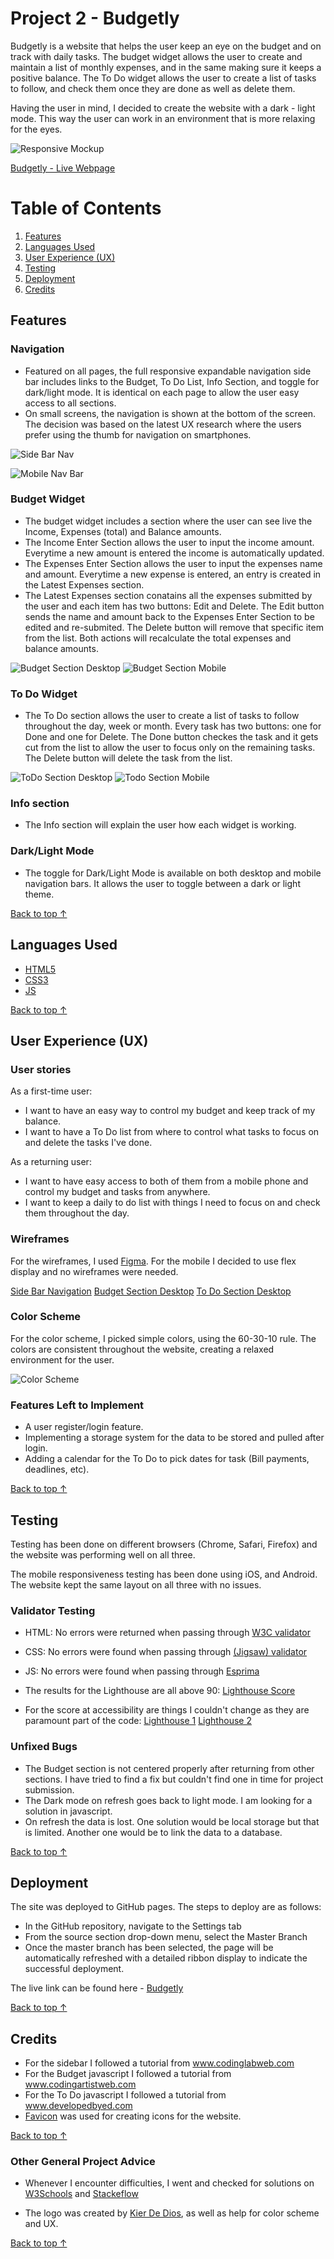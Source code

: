 # Project 2 - Budgetly
 
Budgetly is a website that helps the user keep an eye on the budget and on track with daily tasks. The budget widget allows the user to create and maintain a list of monthly expenses, and in the same making sure it keeps a positive balance.
The To Do widget allows the user to create a list of tasks to follow, and check them once they are done as well as delete them.
 
Having the user in mind, I decided to create the website with a dark - light mode. This way the user can work in an environment that is more relaxing for the eyes.
 
![Responsive Mockup](https://github.com/adrian-cucuet/project2-budgetly/assets/images/Colors.png)

[Budgetly - Live Webpage](https://adrian-cucuet.github.io/project2-budgetly/)

# Table of Contents

1. [Features](#features)
2. [Languages Used](#languages-used)  
2. [User Experience (UX)](#user-experience-ux)
3. [Testing](#testing)
4. [Deployment](#deployment)
5. [Credits](#credits)

## Features
 
### Navigation
 
 - Featured on all pages, the full responsive expandable navigation side bar includes links to the Budget, To Do List, Info Section, and toggle for dark/light mode. It is identical on each page to allow the user easy access to all sections.
 - On small screens, the navigation is shown at the bottom of the screen. The decision was based on the latest UX research where the users prefer using the thumb for navigation on smartphones.
 
![Side Bar Nav](https://github.com/adrian-cucuet/project2-budgetly/assets/images/sidebar-nav.png)
 
![Mobile Nav Bar](https://github.com/adrian-cucuet/project2-budgetly/assets/images/mobile-nav.png)
 
### Budget Widget
 
 - The budget widget includes a section where the user can see live the Income, Expenses (total) and Balance amounts.
 - The Income Enter Section allows the user to input the income amount. Everytime a new amount is entered the income is automatically updated.
 - The Expenses Enter Section allows the user to input the expenses name and amount. Everytime a new expense is entered, an entry is created in the Latest Expenses section.
 - The Latest Expenses section conatains all the expenses submitted by the user and each item has two buttons: Edit and Delete. The Edit button sends the name and amount back to the Expenses Enter Section to be edited and re-submited. The Delete button will remove that specific item from the list. Both actions will recalculate the total expenses and balance amounts.
 
![Budget Section Desktop](https://github.com/adrian-cucuet/project2-budgetly/assets/images/budget-desktop.png)
![Budget Section Mobile](https://github.com/adrian-cucuet/project2-budgetly/assets/images/budget-mobile.png)
 
### To Do Widget
 
 - The To Do section allows the user to create a list of tasks to follow throughout the day, week or month. Every task has two buttons: one for Done and one for Delete. The Done button checkes the task and it gets cut from the list to allow the user to focus only on the remaining tasks. The Delete button will delete the task from the list.
 
![ToDo Section Desktop](https://github.com/adrian-cucuet/project2-budgetly/assets/images/todo-desktop.png)
![Todo Section Mobile](https://github.com/adrian-cucuet/project2-budgetly/assets/images/todo-mobile.png)
 
### Info section
 
 - The Info section will explain the user how each widget is working. 
 
### Dark/Light Mode
 
 - The toggle for Dark/Light Mode is available on both desktop and mobile navigation bars. It allows the user to toggle between a dark or light theme.

[Back to top &uarr;](#table-of-contents)

## Languages Used

-   [HTML5](https://en.wikipedia.org/wiki/HTML5)
-   [CSS3](https://en.wikipedia.org/wiki/Cascading_Style_Sheets)
-   [JS](https://www.javascript.com/)

[Back to top &uarr;](#table-of-contents)

## User Experience (UX)

### User stories

As a first-time user:

- I want to have an easy way to control my budget and keep track of my balance.
- I want to have a To Do list from where to control what tasks to focus on and delete the tasks I've done.

As a returning user:

- I want to have easy access to both of them from a mobile phone and control my budget and tasks from anywhere.
- I want to keep a daily to do list with things I need to focus on and check them throughout the day.

### Wireframes
 
For the wireframes, I used [Figma](https://www.figma.com/). For the mobile I decided to use flex display and no wireframes were needed.

[Side Bar Navigation](https://github.com/adrian-cucuet/project2-budgetly/assets/images/Desktop-Sidebar-Expanded.png)
[Budget Section Desktop](https://github.com/adrian-cucuet/project2-budgetly/assets/images/Desktop-BudgetCalculatorPage.png)
[To Do Section Desktop](https://github.com/adrian-cucuet/project2-budgetly/assets/images/Desktop-ToDoList.png)

### Color Scheme

For the color scheme, I picked simple colors, using the 60-30-10 rule. The colors are consistent throughout the website, creating a relaxed environment for the user.

![Color Scheme](https://github.com/adrian-cucuet/project2-budgetly/assets/images/Colors.png)

### Features Left to Implement
 
- A user register/login feature.
- Implementing a storage system for the data to be stored and pulled after login.
- Adding a calendar for the To Do to pick dates for task (Bill payments, deadlines, etc).

[Back to top &uarr;](#table-of-contents)
 
## Testing
 
Testing has been done on different browsers (Chrome, Safari, Firefox) and the website was performing well on all three.
 
The mobile responsiveness testing has been done using iOS, and Android. The website kept the same layout on all three with no issues.
 
### Validator Testing
 
- HTML: No errors were returned when passing through [W3C validator](https://github.com/adrian-cucuet/project2-budgetly/assets/images/html.png)
- CSS: No errors were found when passing through [(Jigsaw) validator](https://github.com/adrian-cucuet/project2-budgetly/assets/images/CSS.png)
- JS: No errors were found when passing through [Esprima](https://github.com/adrian-cucuet/project2-budgetly/assets/images/JS.png)
 
- The results for the Lighthouse are all above 90:
 [Lighthouse Score](https://github.com/adrian-cucuet/project2-budgetly/assets/images/lighthouse.png)
 - For the score at accessibility are things I couldn't change as they are paramount part of the code:
 [Lighthouse 1](https://github.com/adrian-cucuet/project2-budgetly/assets/images/accessibility1.png) [Lighthouse 2](https://github.com/adrian-cucuet/project2-budgetly/assets/images/accessibility2.png)
 
### Unfixed Bugs

- The Budget section is not centered properly after returning from other sections. I have tried to find a fix but couldn't find one in time for project submission.
- The Dark mode on refresh goes back to light mode. I am looking for a solution in javascript.
- On refresh the data is lost. One solution would be local storage but that is limited. Another one would be to link the data to a database.


[Back to top &uarr;](#table-of-contents)
 
## Deployment
 
The site was deployed to GitHub pages. The steps to deploy are as follows:
- In the GitHub repository, navigate to the Settings tab
- From the source section drop-down menu, select the Master Branch
- Once the master branch has been selected, the page will be automatically refreshed with a       detailed ribbon display to indicate the successful deployment.
 
The live link can be found here - [Budgetly](https://adrian-cucuet.github.io/project2-budgetly/)
 
[Back to top &uarr;](#table-of-contents)

## Credits
 
- For the sidebar I followed a tutorial from www.codinglabweb.com
- For the Budget javascript I followed a tutorial from www.codingartistweb.com
- For the To Do javascript I followed a tutorial from www.developedbyed.com
- [Favicon](https://favicon.io/favicon-generator/) was used for creating icons for the website.
 
[Back to top &uarr;](#table-of-contents)

### Other General Project Advice
 
- Whenever I encounter difficulties, I went and checked for solutions on [W3Schools](https://www.w3schools.com/) and [Stackeflow](https://stackoverflow.com/)

- The logo was created by [Kier De Dios](https://kierdedios.com/), as well as help for color scheme and UX.

[Back to top &uarr;](#table-of-contents)